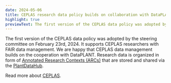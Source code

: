 ```yaml
---
date: 2024-05-06
title: CEPLAS research data policy builds on collaboration with DataPLANT
highlight: true
previewText: The first version of the CEPLAS data policy was adopted by the steering committee on February 23rd, 2024. It supports CEPLAS researchers with FAIR data management. We are happy that CEPLAS data management builds on the cooperation with DataPLANT. Research data is organized...
---
```

The first version of the CEPLAS data policy was adopted by the steering committee on February 23rd, 2024. It supports CEPLAS researchers with FAIR data management. We are happy that CEPLAS data management builds on the cooperation with DataPLANT. Research data is organized in form of [Annotated Research Contexts (ARCs)](https://nfdi4plants.org/content/learn-more/annotated-research-context.html) that are stored and shared via the [PlantDataHub](https://git.nfdi4plants.org/ceplas).

Read more about [CEPLAS](https://www.ceplas.eu/en/home).